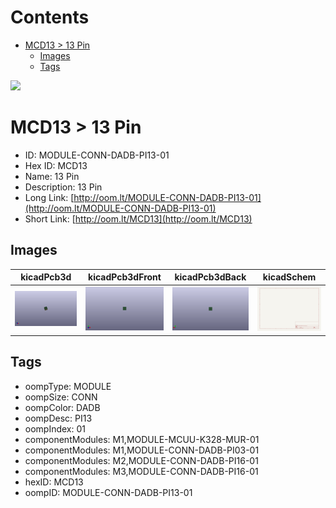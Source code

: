 



Contents
========

* [MCD13 > 13 Pin](#mcd13--13-pin)
	* [Images](#images)
	* [Tags](#tags)
  
![][im]
# MCD13 > 13 Pin

- ID: MODULE-CONN-DADB-PI13-01
- Hex ID: MCD13
- Name: 13 Pin
- Description: 13 Pin
- Long Link: [http://oom.lt/MODULE-CONN-DADB-PI13-01](http://oom.lt/MODULE-CONN-DADB-PI13-01)
- Short Link: [http://oom.lt/MCD13](http://oom.lt/MCD13)

## Images
  
  

|kicadPcb3d|kicadPcb3dFront|kicadPcb3dBack|kicadSchem|
| :---: | :---: | :---: | :---: |
|[![kicadPcb3d](kicadPcb3d_140.png)](kicadPcb3d.png)|[![kicadPcb3dFront](kicadPcb3dFront_140.png)](kicadPcb3dFront.png)|[![kicadPcb3dBack](kicadPcb3dBack_140.png)](kicadPcb3dBack.png)|[![kicadSchem](kicadSchem_140.png)](kicadSchem.png)|

## Tags

- oompType: MODULE
- oompSize: CONN
- oompColor: DADB
- oompDesc: PI13
- oompIndex: 01
- componentModules: M1,MODULE-MCUU-K328-MUR-01
- componentModules: M1,MODULE-CONN-DADB-PI03-01
- componentModules: M2,MODULE-CONN-DADB-PI16-01
- componentModules: M3,MODULE-CONN-DADB-PI16-01
- hexID: MCD13
- oompID: MODULE-CONN-DADB-PI13-01



[im]: kicadPcb3d_450.png
